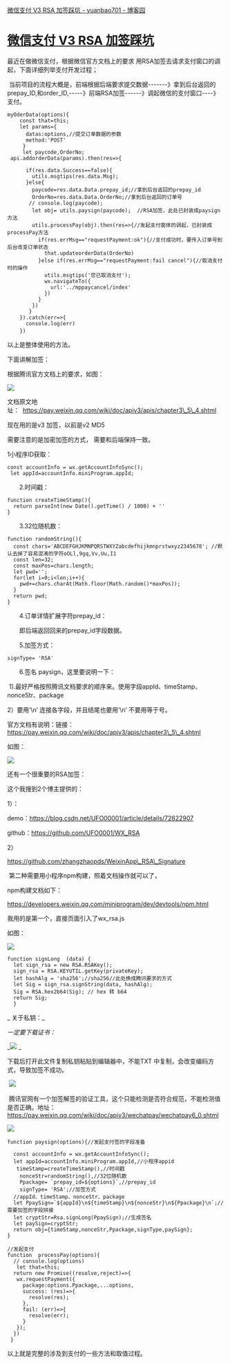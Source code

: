 [微信支付 V3 RSA 加签踩坑 - yuanbao701 - 博客园](https://www.cnblogs.com/yuanbao0701/p/15752485.html) 

 [微信支付 V3 RSA 加签踩坑](https://www.cnblogs.com/yuanbao0701/p/15752485.html "发布于 2022-01-04 11:55")
==============================================================================================

最近在做微信支付，根据微信官方文档上的要求 用RSA加签去请求支付窗口的调起，下面详细列举支付开发过程；

 当前项目的流程大概是，前端根据后端要求提交数据-------》拿到后台返回的prepay\_ID,和order\_ID,-----》前端RSA加签------》调起微信的支付窗口----》支付。

```
myOderData(options){
    const that=this;
    let params={
      datas:options,//提交订单数据的参数
      method:'POST'
     }
     let paycode,OrderNo;
 api.addorderData(params).then(res=>{
       
      if(res.data.Success==false){
        utils.msgtips(res.data.Msg);
      }else{
        paycode=res.data.Data.prepay_id;//拿到后台返回的prepay_id
        OrderNo=res.data.Data.OrderNo;//拿到后台返回的订单号
       // console.log(paycode);
        let obj= utils.paysign(paycode);  //RSA加签，此处已封装成paysign方法
        utils.processPay(obj).then(res=>{//发起支付窗体的调起，已封装成processPay方法
          if(res.errMsg=="requestPayment:ok"){//支付成功时，要传入订单号到后台改变订单状态
            that.updateorderData(OrderNo)
          }else if(res.errMsg=="requestPayment:fail cancel"){//取消支付时的操作
            utils.msgtips('您已取消支付');
            wx.navigateTo({
              url:'../mppaycancel/index'
            })
          }
        })
       }
    }).catch(err=>{
      console.log(err)
    })　
```

以上是整体使用的方法。

下面讲解加签：

根据腾讯官方文档上的要求，如图：

![](https://img2020.cnblogs.com/blog/478758/202201/478758-20220104110836858-1840936226.png)

文档原文地址：  https://pay.weixin.qq.com/wiki/doc/apiv3/apis/chapter3\_5\_4.shtml

现在用的是v3 加签，以前是v2 MD5 

需要注意的是加密加签的方式， 需要和后端保持一致。

1小程序ID获取：

```
const accountInfo = wx.getAccountInfoSync();
 let appId=accountInfo.miniProgram.appId;
```

　　2.时间戳：

```
function createTimeStamp(){
  return parseInt(new Date().getTime() / 1000) + ''
}
```

　　3.32位随机数：

```
function randomString(){
  const chars='ABCDEFGHJKMNPQRSTWXYZabcdefhijkmnprstwxyz2345678'; //默认去掉了容易混淆的字符oOLl,9gq,Vv,Uu,I1
  const len=32;
  const maxPos=chars.length;
  let pwd='';
  for(let i=0;i<len;i++){
    pwd+=chars.charAt(Math.floor(Math.random()*maxPos));
  }
  return pwd;
}
```

　　4.订单详情扩展字符prepay_id：

　　即后端返回回来的prepay_id字段数据。

　　5.加签方式：

```
signType= 'RSA'
```

　　6.签名 paysign，这里要说明一下：

 1).最好严格按照腾讯文档要求的顺序来。使用字段appId、timeStamp、nonceStr、package

2）要用‘\\n’ 连接各字段，并且结尾也要用‘\\n’ 不要用等于号。

官方文档有说明：链接：https://pay.weixin.qq.com/wiki/doc/apiv3/apis/chapter3\_5\_4.shtml

如图：

![](https://img2020.cnblogs.com/blog/478758/202201/478758-20220104111848764-866406468.png)

还有一个很重要的RSA加签：

这个我搜到2个博主提供的：

1）：

demo：https://blog.csdn.net/UFO00001/article/details/72822907

github：https://github.com/UFO0001/WX_RSA

2）

https://github.com/zhangzhaopds/WeixinApp\_RSA\_Signature

 第二种需要用小程序npm构建，照着文档操作就可以了，

npm构建文档如下：

https://developers.weixin.qq.com/miniprogram/dev/devtools/npm.html

我用的是第一个，直接页面引入了wx_rsa.js

如图：

![](https://img2020.cnblogs.com/blog/478758/202201/478758-20220104113708065-888646650.png)

```
function signLong  (data) {
  let sign_rsa = new RSA.RSAKey();
  sign_rsa = RSA.KEYUTIL.getKey(privateKey);
  let hashAlg = 'sha256';//sha256//此处换成腾讯要求的方式
  let Sig = sign_rsa.signString(data, hashAlg);
  Sig = RSA.hex2b64(Sig); // hex 转 b64
  return Sig;
  }
```

_ 关于私钥：_

_一定要下载证书：_

_![](https://img2020.cnblogs.com/blog/478758/202201/478758-20220104114208161-946919079.png)
_

下载后打开此文件复制私钥粘贴到编辑器中，不能TXT 中复制，会改变编码方式，导致加签不成功。

 ![](https://img2020.cnblogs.com/blog/478758/202201/478758-20220104114219825-1814861333.png)

 腾讯官网有一个加签解签的验证工具，这个只能检测是否符合规范，不能检测值是否正确。地址：https://pay.weixin.qq.com/wiki/doc/apiv3/wechatpay/wechatpay6_0.shtml

![](https://img2020.cnblogs.com/blog/478758/202201/478758-20220104114746429-1465029230.png)

```
function paysign(options){//发起支付签的字段准备
 
  const accountInfo = wx.getAccountInfoSync();
  let appId=accountInfo.miniProgram.appId,//小程序appid
   timeStamp=createTimeStamp(),//时间戳
    nonceStr=randomString(),//32位随机数
    Ppackage= `prepay_id=${options}`,//prepay_id
    signType= 'RSA';//加签方式
  //appId、timeStamp、nonceStr、package
  let PpaySign=`${appId}\n${timeStamp}\n${nonceStr}\n${Ppackage}\n`;//需要加签的字段拼接
  let cryptStr=Rsa.signLong(PpaySign);//生成签名
  let paySign=cryptStr;
  return obj={timeStamp,nonceStr,Ppackage,signType,paySign};
}
```

```
//发起支付
function  processPay(options){
  // console.log(options)
   let that=this;
  return new Promise((resolve,reject)=>{
   wx.requestPayment({
     package:options.Ppackage,...options,
     success: (res)=>{
       resolve(res);
     },
     fail: (err)=>{
       resolve(err);
     }
   });
  })
 }
```

以上就是完整的涉及到支付的一些方法和取值过程。